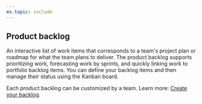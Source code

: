 ```yaml
---
ms.topic: include
---
```


## Product backlog

An interactive list of work items that corresponds to a team's project plan or roadmap for what the team plans to deliver. The product backlog supports prioritizing work, forecasting work by sprints, and quickly linking work to portfolio backlog items. You can define your backlog items and then manage their status using the Kanban board.

Each product backlog can be customized by a team. Learn more: [Create your backlog](/azure/devops/boards/backlogs/create-your-backlog).
